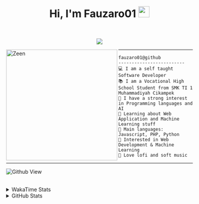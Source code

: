 <h1 align="center">
Hi, I'm Fauzaro01
  <img src="https://media.giphy.com/media/hvRJCLFzcasrR4ia7z/giphy.gif" width="30"></h1>
<br/>

<p align="center">
  <a href="https://github.com/DenverCoder1/readme-typing-svg">
    <img src="https://readme-typing-svg.herokuapp.com?lines=Chill%20and%20Coding;Full+Stack+Web+Developer;Student;Software%20Develover;Always%20learning%20new%20things&center=true&width=380&height=45">
  </a>
</p>

<img align="left" src="https://media.tenor.com/pNQi8B0fo1UAAAAi/gura-dance.gif" alt="Zeen" width="300" height="300" />
<hr>

```
fauzaro01@github
-------------------------
💻 I am a self taught Software Developer
📚 I am a Vocational High School Student from SMK TI 1 Muhammadiyah Cikampek
📝 I have a strong interest in Programming languages and AI
🌱 Learning about Web Application and Machine Learning stuff
🌟 Main languages: Javascript, PHP, Python
🚩 Interested in Web Development & Machine Learning
🎵 Love lofi and soft music 
```

<hr>

![Github View](https://komarev.com/ghpvc/?username=fauzaro01&style=flat-square)
<br><br>
<details>
  <summary>
     WakaTime Stats
  </summary>
  <br>
  <!--START_SECTION:waka-->

```txt
From: 10 September 2021 - To: 22 September 2024

Total Time: 593 hrs 59 mins

JavaScript          188 hrs 41 mins ████████░░░░░░░░░░░░░░░░░   31.77 %
PHP                 100 hrs 38 mins ████▒░░░░░░░░░░░░░░░░░░░░   16.94 %
EJS                 56 hrs 49 mins  ██▒░░░░░░░░░░░░░░░░░░░░░░   09.57 %
HTML                49 hrs 24 mins  ██░░░░░░░░░░░░░░░░░░░░░░░   08.32 %
Blade Template      47 hrs 31 mins  ██░░░░░░░░░░░░░░░░░░░░░░░   08.00 %
Java                41 hrs 50 mins  █▓░░░░░░░░░░░░░░░░░░░░░░░   07.04 %
JSON                28 hrs          █▒░░░░░░░░░░░░░░░░░░░░░░░   04.72 %
CSS                 25 hrs 51 mins  █░░░░░░░░░░░░░░░░░░░░░░░░   04.35 %
Python              13 hrs 26 mins  ▓░░░░░░░░░░░░░░░░░░░░░░░░   02.26 %
Other               5 hrs 39 mins   ▒░░░░░░░░░░░░░░░░░░░░░░░░   00.95 %
```

<!--END_SECTION:waka-->
</details>
<details>
  <summary>
    GitHub Stats
  </summary>
  <br>
  <div align="center">
    <img src="https://github-readme-stats.vercel.app/api?username=Fauzaro01&show_icons=true&theme=algolia" alt="Fauzaro01's GitHub Stats" style="margin: 20px;" />
    <img src="https://github-readme-streak-stats.herokuapp.com/?user=Fauzaro01&theme=algolia" alt="Fauzaro01's GitHub Streak" style="margin: 20px;" />
  </div>

  <div align="center">
    <img src="https://github-readme-stats.vercel.app/api?username=Fauzaro01&show_icons=true&locale=en&count_private=true&hide_rank=true&custom_title=My%20GitHub%20Stats&disable_animations=true&theme=algolia" alt="Fauzaro01's Stars" style="margin: 20px;" />
    <img src="https://github-readme-stats.vercel.app/api/top-langs/?username=Fauzaro01&langs_count=8&theme=algolia&layout=compact" alt="Top Languages" style="margin: 20px;" />
  </div>
</details>
